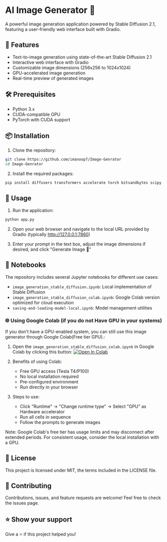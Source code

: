# AI Image Generator 🎨

A powerful image generation application powered by Stable Diffusion 2.1, featuring a user-friendly web interface built with Gradio.

## 🌟 Features

- Text-to-image generation using state-of-the-art Stable Diffusion 2.1
- Interactive web interface with Gradio
- Customizable image dimensions (256x256 to 1024x1024)
- GPU-accelerated image generation
- Real-time preview of generated images

## 🛠️ Prerequisites

- Python 3.x
- CUDA-compatible GPU
- PyTorch with CUDA support

## 📦 Installation

1. Clone the repository:
```bash
git clone https://github.com/imanoop7/Image-Genrator
cd Image-Genrator
```

2. Install the required packages:
```bash
pip install diffusers transformers accelerate torch bitsandbytes scipy safetensors xformers
```

## 🚀 Usage

1. Run the application:
```bash
python app.py
```

2. Open your web browser and navigate to the local URL provided by Gradio (typically http://127.0.0.1:7860)

3. Enter your prompt in the text box, adjust the image dimensions if desired, and click "Generate Image 🚀"

## 📓 Notebooks

The repository includes several Jupyter notebooks for different use cases:
- `image_generation_stable_diffusion.ipynb`: Local implementation of Stable Diffusion
- `image_generation_stable_diffusion_colab.ipynb`: Google Colab version optimized for cloud execution
- `saving-and-loading-model-local.ipynb`: Model management utilities

### 🌐 Using Google Colab (if you do not Have GPU in your systems)

If you don't have a GPU-enabled system, you can still use this image generator through Google Colab(Free tier GPU).:

1. Open the `image_generation_stable_diffusion_colab.ipynb` in Google Colab by clicking this button: [![Open In Colab](https://colab.research.google.com/assets/colab-badge.svg)](https://colab.research.google.com/github/imanoop7/Image-Genrator/blob/main/image_generation_stable_diffusion_colab.ipynb)

2. Benefits of using Colab:
   - Free GPU access (Tesla T4/P100)
   - No local installation required
   - Pre-configured environment
   - Run directly in your browser

3. Steps to use:
   - Click "Runtime" → "Change runtime type" → Select "GPU" as Hardware accelerator
   - Run all cells in sequence
   - Follow the prompts to generate images

Note: Google Colab's free tier has usage limits and may disconnect after extended periods. For consistent usage, consider the local installation with a GPU.

## 📄 License

This project is licensed under MIT, the terms included in the LICENSE file.

## 🤝 Contributing

Contributions, issues, and feature requests are welcome! Feel free to check the issues page.

## ⭐ Show your support

Give a ⭐️ if this project helped you!
